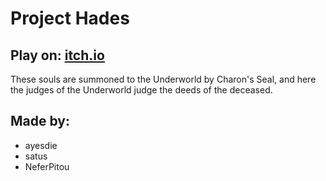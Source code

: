 # Project Hades

## Play on: [itch.io](https://ayesdie.itch.io/project-hades)

These souls are summoned to the Underworld by Charon's Seal, and here the judges of the Underworld judge the deeds of the deceased.

## Made by:

- ayesdie
- satus
- NeferPitou
